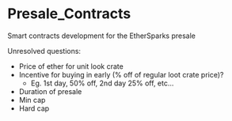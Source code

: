 # Presale_Contracts
Smart contracts development for the EtherSparks presale

Unresolved questions:
- Price of ether for unit look crate
- Incentive for buying in early (% off of regular loot crate price)?
  - Eg. 1st day, 50% off, 2nd day 25% off, etc...
- Duration of presale
- Min cap
- Hard cap
